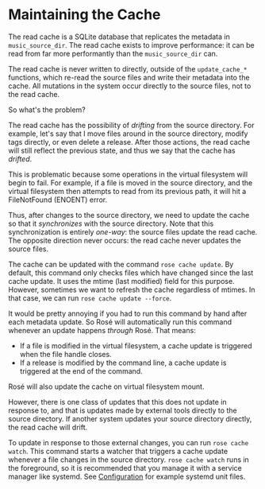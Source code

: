 # Maintaining the Cache

The read cache is a SQLite database that replicates the metadata in
`music_source_dir`. The read cache exists to improve performance: it can be
read from far more performantly than the `music_source_dir` can.

The read cache is never written to directly, outside of the `update_cache_*`
functions, which re-read the source files and write their metadata into the
cache. All mutations in the system occur directly to the source files, not to
the read cache.

So what's the problem?

The read cache has the possibility of _drifting_ from the source directory. For
example, let's say that I move files around in the source directory, modify
tags directly, or even delete a release. After those actions, the read cache
will still reflect the previous state, and thus we say that the cache has
_drifted_.

This is problematic because some operations in the virtual filesystem will
begin to fail. For example, if a file is moved in the source directory, and the
virtual filesystem then attempts to read from its previous path, it will hit a
FileNotFound (ENOENT) error.

Thus, after changes to the source directory, we need to update the cache so
that it _synchronizes_ with the source directory. Note that this
synchronization is entirely _one-way_: the source files update the read cache.
The opposite direction never occurs: the read cache never updates the source
files.

The cache can be updated with the command `rose cache update`. By default, this
command only checks files which have changed since the last cache update. It
uses the mtime (last modified) field for this purpose. However, sometimes we
want to refresh the cache regardless of mtimes. In that case, we can run `rose
cache update --force`.

It would be pretty annoying if you had to run this command by hand after each
metadata update. So Rosé will automatically run this command whenever an update
happens _through_ Rosé. That means:

- If a file is modified in the virtual filesystem, a cache update is
  triggered when the file handle closes.
- If a release is modified by the command line, a cache update is triggered at
  the end of the command.

Rosé will also update the cache on virtual filesystem mount.

However, there is one class of updates that this does not update in response
to, and that is updates made by external tools directly to the source
directory. If another system updates your source directory directly, the read
cache will drift.

To update in response to those external changes, you can run `rose cache
watch`. This command starts a watcher that triggers a cache update whenever a
file changes in the source directory. `rose cache watch` runs in the
foreground, so it is recommended that you manage it with a service manager like
systemd. See [Configuration](./CONFIGURATION.md) for example systemd unit
files.

